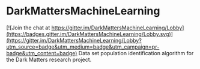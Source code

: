 # DarkMattersMachineLearning

[![Join the chat at https://gitter.im/DarkMattersMachineLearning/Lobby](https://badges.gitter.im/DarkMattersMachineLearning/Lobby.svg)](https://gitter.im/DarkMattersMachineLearning/Lobby?utm_source=badge&utm_medium=badge&utm_campaign=pr-badge&utm_content=badge)
Data set population identification algorithm for the Dark Matters research project.
